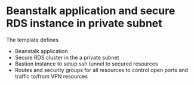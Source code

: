 # Beanstalk application and secure RDS instance in private subnet
 
The template defines 
- Beanstalk application
- Secure RDS cluster in the a private subnet
- Bastion instance to setup ssh tunnel to secured resources
- Routes and security groups for all resources to control open ports and traffic to/from VPN resources 
